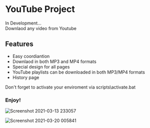 # YouTube Project 

In Development․․․<br>
Downlaod any video from Youtube<br>
<h2>Features</h2>

<ul>
  <li>Easy coordiantion</li>
  <li>Downlaod in both MP3 and MP4 formats</li>
  <li>Special design for all pages</li>
  <li>YouTube playlists can be downloaded in both MP3/MP4 formats</li>
  <li>History page</li>
</ul>

Don't forget to activate your enviroment via scripts\activate.bat


<h3>Enjoy!</h3>

![Screenshot 2021-03-13 233057](https://user-images.githubusercontent.com/72858955/111041948-3e2a2200-8454-11eb-8c2f-9404dec3df63.png)

![Screenshot 2021-03-20 005841](https://user-images.githubusercontent.com/72858955/111841687-ceb2a780-8917-11eb-8470-0c24a228def1.png)

